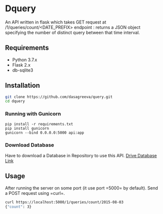 # Dquery
An API written in flask which takes GET request at /1/queries/count/<DATE_PREFIX> endpoint : returns a JSON object specifying the number of distinct query between that time interval.

## Requirements
- Python 3.7.x
- Flask 2.x 
- db-sqlite3

## Installation

```sh
git clone https://github.com/dasagreeva/query.git
cd dquery 


```

### Running with Gunicorn
```
pip install -r requirements.txt
pip install gunicorn
gunicorn --bind 0.0.0.0:5000 api:app

```

### Download Database
Have to download a Database in Repository to use this API.
[Drive Database Link](https://drive.google.com/file/d/1lvrpSmp6CS-fp6ySVREzzEETLXSaZ7of/view?usp=sharing)


## Usage
After running the server on some port (it use port =5000= by default).
Send a POST request using =curl=.
```sh
curl https://localhost:5000/1/queries/count/2015-08-03
{"count": 3}
```

